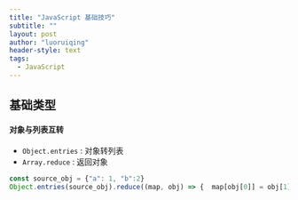 ```yaml
---
title: "JavaScript 基础技巧"
subtitle: ""
layout: post
author: "luoruiqing"
header-style: text
tags:
  - JavaScript
---
```


## 基础类型

#### 对象与列表互转

- `Object.entries` : 对象转列表
- `Array.reduce` : 返回对象

```js
const source_obj = {"a": 1, "b":2}
Object.entries(source_obj).reduce((map, obj) => {  map[obj[0]] = obj[1];  ;return map },{})
```



<!-- arr.reduce(function(map, obj) {
    map[obj.key] = obj.val;
    return map;
}, {}); -->